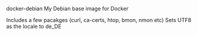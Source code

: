 docker-debian
My Debian base image for Docker

Includes a few pacakges (curl, ca-certs, htop, bmon, nmon etc) Sets UTF8 as the locale to de_DE